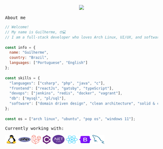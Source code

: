 <div align="center">
  <img src="https://cdna.artstation.com/p/assets/images/images/048/634/874/original/nela-gluhak-pc-3.gif?1650538260" width="150">
</div>

<p><kbd> About me </kbd></p> 

```javascript
// Welcome! 
// My name is Guilherme, 🤓💻
// I am a full-stack developer who loves Arch Linux, UI/UX, and software development. 

const info = {
  name: "Guilherme",
  country: "Brazil",
  languages: ["Portuguese", "English"]
};

const skills = {
  "languages": ["csharp", "php", "java", "c"],
  "frontend": ["reactJs", "gatsby", "typeScript"],
  "devops": ["jenkins", "redis", "docker", "vagrant"],
  "db": ["mysql", "pl/sql"],
  "software": ["domain driven design", "clean architecture", "solid & clean code"],
};

const os = ["arch linux", "ubuntu", "pop os", "windows 11"];
```

<!-- Linguagens -->
<div> 
  <p><kbd> Currently working with: </kbd></p> 
  <img title="linux" height="30" width="40" src="https://raw.githubusercontent.com/devicons/devicon/1119b9f84c0290e0f0b38982099a2bd027a48bf1/icons/linux/linux-original.svg" />
  <img title="php" height="30" width="40" src="https://github.com/devicons/devicon/blob/master/icons/php/php-original.svg"/>
  <img title="laravel" height="30" width="30" src="https://github.com/devicons/devicon/blob/master/icons/laravel/laravel-original.svg"/>
  <img title="csharp" height="30" width="30" src="https://github.com/devicons/devicon/blob/master/icons/csharp/csharp-plain.svg"/>
  <img title=".net core" height="30" width="40" src="https://raw.githubusercontent.com/devicons/devicon/master/icons/dotnetcore/dotnetcore-original.svg" />
  <img title="react" height="30" width="40" src="https://raw.githubusercontent.com/devicons/devicon/master/icons/react/react-original.svg" />
  <img title="bootstrap" height="30" width="40" src="https://raw.githubusercontent.com/devicons/devicon/master/icons/bootstrap/bootstrap-original.svg" />
  <img title="mysql" height="30" width="40" src="https://raw.githubusercontent.com/devicons/devicon/master/icons/mysql/mysql-original.svg" />
  <p></p>
</div>
